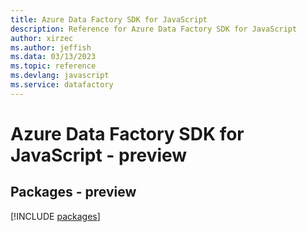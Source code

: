 ```yaml
---
title: Azure Data Factory SDK for JavaScript
description: Reference for Azure Data Factory SDK for JavaScript
author: xirzec
ms.author: jeffish
ms.data: 03/13/2023
ms.topic: reference
ms.devlang: javascript
ms.service: datafactory
---
```

# Azure Data Factory SDK for JavaScript - preview
## Packages - preview
[!INCLUDE [packages](data-factory-index.md)]